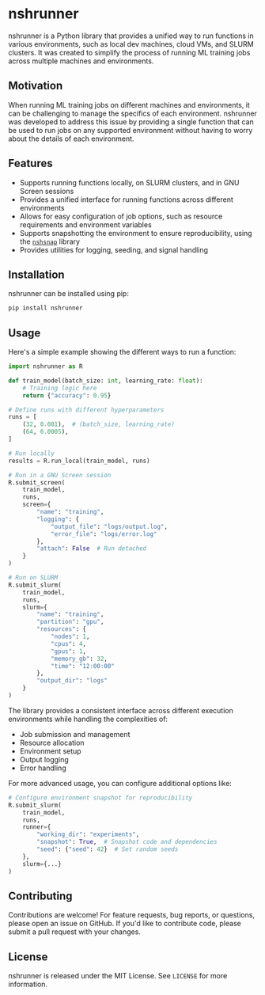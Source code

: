 # nshrunner

nshrunner is a Python library that provides a unified way to run functions in various environments, such as local dev machines, cloud VMs, and SLURM clusters. It was created to simplify the process of running ML training jobs across multiple machines and environments.

## Motivation

When running ML training jobs on different machines and environments, it can be challenging to manage the specifics of each environment. nshrunner was developed to address this issue by providing a single function that can be used to run jobs on any supported environment without having to worry about the details of each environment.

## Features

- Supports running functions locally, on SLURM clusters, and in GNU Screen sessions
- Provides a unified interface for running functions across different environments
- Allows for easy configuration of job options, such as resource requirements and environment variables
- Supports snapshotting the environment to ensure reproducibility, using the [`nshsnap`](https://www.github.com/nimashoghi/nshsnap) library
- Provides utilities for logging, seeding, and signal handling

## Installation

nshrunner can be installed using pip:

```bash
pip install nshrunner
```

## Usage

Here's a simple example showing the different ways to run a function:

```python
import nshrunner as R

def train_model(batch_size: int, learning_rate: float):
    # Training logic here
    return {"accuracy": 0.95}

# Define runs with different hyperparameters
runs = [
    (32, 0.001),  # (batch_size, learning_rate)
    (64, 0.0005),
]

# Run locally
results = R.run_local(train_model, runs)

# Run in a GNU Screen session
R.submit_screen(
    train_model,
    runs,
    screen={
        "name": "training",
        "logging": {
            "output_file": "logs/output.log",
            "error_file": "logs/error.log"
        },
        "attach": False  # Run detached
    }
)

# Run on SLURM
R.submit_slurm(
    train_model,
    runs,
    slurm={
        "name": "training",
        "partition": "gpu",
        "resources": {
            "nodes": 1,
            "cpus": 4,
            "gpus": 1,
            "memory_gb": 32,
            "time": "12:00:00"
        },
        "output_dir": "logs"
    }
)
```

The library provides a consistent interface across different execution environments while handling the complexities of:

- Job submission and management
- Resource allocation
- Environment setup
- Output logging
- Error handling

For more advanced usage, you can configure additional options like:

```python
# Configure environment snapshot for reproducibility
R.submit_slurm(
    train_model,
    runs,
    runner={
        "working_dir": "experiments",
        "snapshot": True,  # Snapshot code and dependencies
        "seed": {"seed": 42}  # Set random seeds
    },
    slurm={...}
)
```

## Contributing

Contributions are welcome! For feature requests, bug reports, or questions, please open an issue on GitHub. If you'd like to contribute code, please submit a pull request with your changes.

## License

nshrunner is released under the MIT License. See `LICENSE` for more information.
